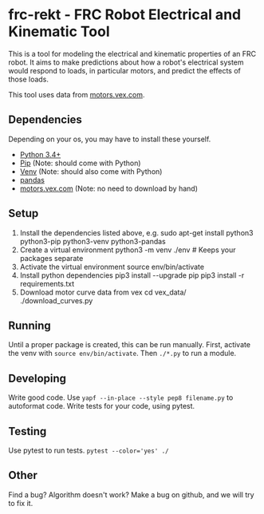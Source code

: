 frc-rekt - FRC Robot Electrical and Kinematic Tool
==================================================

This is a tool for modeling the electrical and kinematic properties of an 
FRC robot. It aims to make predictions about how a robot's electrical system
would respond to loads, in particular motors, and predict the effects of 
those loads.

This tool uses data from [motors.vex.com](http://motors.vex.com/).

Dependencies
------------

Depending on your os, you may have to install these yourself.

*  [Python 3.4+](https://www.python.org/downloads/)
*  [Pip](https://pypi.python.org/pypi/pip) (Note: should come with Python)
*  [Venv](https://docs.python.org/3/tutorial/venv.html) (Note: should also 
      come with Python)
*  [pandas](http://pandas.pydata.org/pandas-docs/stable/install.html)
*  [motors.vex.com](http://motors.vex.com/) (Note: no need to download by 
      hand)

Setup
-----

1. Install the dependencies listed above, e.g. 
    sudo apt-get install python3 python3-pip python3-venv python3-pandas
1. Create a virtual environment
    python3 -m venv ./env  # Keeps your packages separate
1. Activate the virtual environment
    source env/bin/activate
1. Install python dependencies
    pip3 install --upgrade pip
    pip3 install -r requirements.txt
1. Download motor curve data from vex
    cd vex_data/
    ./download_curves.py

Running
-------

Until a proper package is created, this can be run manually. First, activate
the venv with `source env/bin/activate`. Then `./*.py` to run a module.

Developing
----------

Write good code.
Use `yapf --in-place --style pep8 filename.py` to autoformat code.
Write tests for your code, using pytest.

Testing
-------

Use pytest to run tests. `pytest --color='yes' ./`

Other
-----

Find a bug? Algorithm doesn't work? Make a bug on github, and we will try to
fix it.
